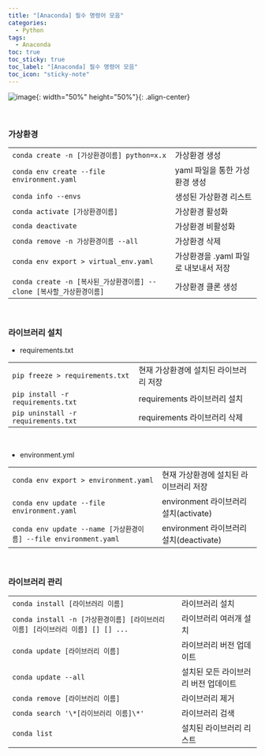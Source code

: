 ```yaml
---
title: "[Anaconda] 필수 명령어 모음"
categories:
  - Python
tags:
  - Anaconda
toc: true
toc_sticky: true
toc_label: "[Anaconda] 필수 명령어 모음"
toc_icon: "sticky-note"
---
```


![image](https://github.com/user-attachments/assets/cfa03df0-2f9b-424e-80e8-4cdbb39ff331){: width="50%" height="50%"}{: .align-center}

<br>

### 가상환경

|||
|:---|:---|
|`conda create -n [가상환경이름] python=x.x`|가상환경 생성|
|`conda env create --file environment.yaml`|yaml 파일을 통한 가성환경 생성|
|`conda info --envs`|생성된 가상환경 리스트|
|`conda activate [가상환경이름]`|가상환경 활성화|
|`conda deactivate`|가상환경 비활성화|
|`conda remove -n 가상환경이름 --all`|가상환경 삭제|
|`conda env export > virtual_env.yaml`|가상환경을 .yaml 파일로 내보내서 저장|
|`conda create -n [복사된_가상환경이름] --clone [복사할_가상환경이름]`|가상환경 클론 생성|

<br>

### 라이브러리 설치

- requirements.txt
  
|||
|:---|:---|
|`pip freeze > requirements.txt`|현재 가상환경에 설치된 라이브러리 저장|
|`pip install -r requirements.txt`|requirements 라이브러리 설치|
|`pip uninstall -r requirements.txt`|requirements 라이브러리 삭제|

<br>

- environment.yml
  
|||
|:---|:---|
|`conda env export > environment.yaml`|현재 가상환경에 설치된 라이브러리 저장|
|`conda env update --file environment.yaml`|environment 라이브러리 설치(activate)|
|`conda env update --name [가상환경이름] --file environment.yaml`|environment 라이브러리 설치(deactivate)|


<br>

### 라이브러리 관리

|||
|:---|:---|
|`conda install [라이브러리 이름]`|라이브러리 설치|
|`conda install -n [가상환경이름] [라이브러리 이름] [라이브러리 이름] [] [] ...`|라이브러리 여러개 설치|
|`conda update [라이브러리 이름]`|라이브러리 버전 업데이트|
|`conda update --all`|설치된 모든 라이브러리 버전 업데이트|
|`conda remove [라이브러리 이름]`|라이브러리 제거|
|`conda search '\*[라이브러리 이름]\*'`|라이브러리 검색|
|`conda list`|설치된 라이브러리 리스트|
